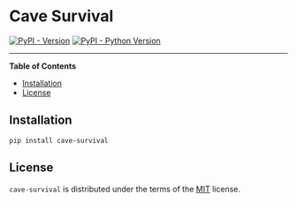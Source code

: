 # Cave Survival

[![PyPI - Version](https://img.shields.io/pypi/v/cave-survival.svg)](https://pypi.org/project/cave-survival)
[![PyPI - Python Version](https://img.shields.io/pypi/pyversions/cave-survival.svg)](https://pypi.org/project/cave-survival)

-----

**Table of Contents**

- [Installation](#installation)
- [License](#license)

## Installation

```console
pip install cave-survival
```

## License

`cave-survival` is distributed under the terms of the [MIT](https://spdx.org/licenses/MIT.html) license.
